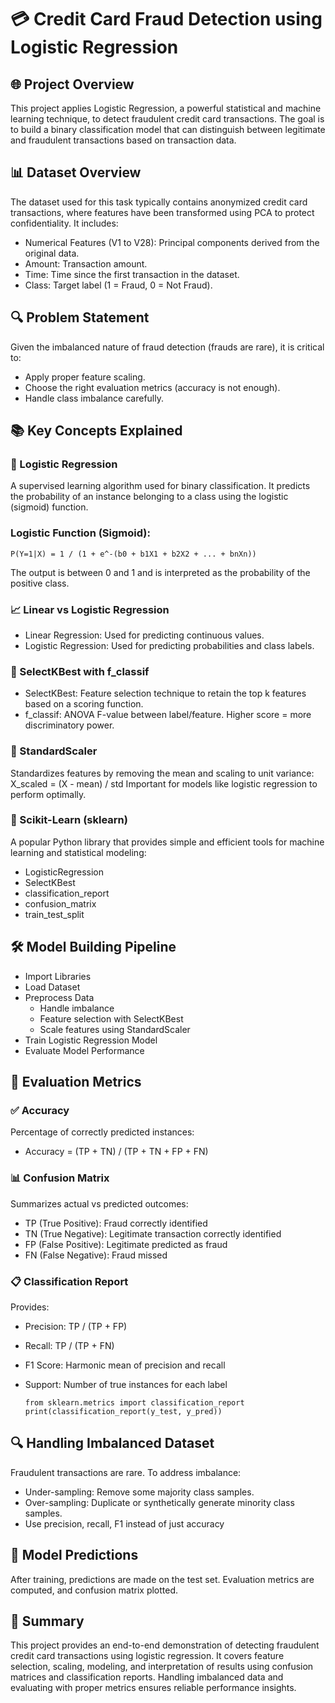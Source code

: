 # 💳 Credit Card Fraud Detection using Logistic Regression

## 🌐 Project Overview
This project applies Logistic Regression, a powerful statistical and machine learning technique, to detect fraudulent credit card transactions. The goal is to build a binary classification model that can distinguish between legitimate and fraudulent transactions based on transaction data.

## 📊 Dataset Overview
The dataset used for this task typically contains anonymized credit card transactions, where features have been transformed using PCA to protect confidentiality. It includes:
* Numerical Features (V1 to V28): Principal components derived from the original data.
* Amount: Transaction amount.
* Time: Time since the first transaction in the dataset.
* Class: Target label (1 = Fraud, 0 = Not Fraud).

## 🔍 Problem Statement
Given the imbalanced nature of fraud detection (frauds are rare), it is critical to:
* Apply proper feature scaling.
* Choose the right evaluation metrics (accuracy is not enough).
* Handle class imbalance carefully.

## 📚 Key Concepts Explained
### 🔢 Logistic Regression
A supervised learning algorithm used for binary classification. It predicts the probability of an instance belonging to a class using the logistic (sigmoid) function.

### Logistic Function (Sigmoid):
    P(Y=1|X) = 1 / (1 + e^-(b0 + b1X1 + b2X2 + ... + bnXn))
The output is between 0 and 1 and is interpreted as the probability of the positive class.

### 📈 Linear vs Logistic Regression
* Linear Regression: Used for predicting continuous values.
* Logistic Regression: Used for predicting probabilities and class labels.

### 🧠 SelectKBest with f_classif
* SelectKBest: Feature selection technique to retain the top k features based on a scoring function.
* f_classif: ANOVA F-value between label/feature. Higher score = more  discriminatory power.

### 🧪 StandardScaler
Standardizes features by removing the mean and scaling to unit variance:
      X_scaled = (X - mean) / std
Important for models like logistic regression to perform optimally.

### 🧰 Scikit-Learn (sklearn)
A popular Python library that provides simple and efficient tools for machine learning and statistical modeling:
* LogisticRegression
* SelectKBest
* classification_report
* confusion_matrix
* train_test_split

## 🛠️ Model Building Pipeline
* Import Libraries
* Load Dataset
* Preprocess Data
  * Handle imbalance
  * Feature selection with SelectKBest
  * Scale features using StandardScaler
* Train Logistic Regression Model
* Evaluate Model Performance

## 🧮 Evaluation Metrics

### ✅ Accuracy
Percentage of correctly predicted instances:
* Accuracy = (TP + TN) / (TP + TN + FP + FN)
### 📊 Confusion Matrix
Summarizes actual vs predicted outcomes:
* TP (True Positive): Fraud correctly identified
* TN (True Negative): Legitimate transaction correctly identified 
* FP (False Positive): Legitimate predicted as fraud
* FN (False Negative): Fraud missed

### 📋 Classification Report
Provides:
* Precision: TP / (TP + FP)
* Recall: TP / (TP + FN)
* F1 Score: Harmonic mean of precision and recall
* Support: Number of true instances for each label
  
      from sklearn.metrics import classification_report
      print(classification_report(y_test, y_pred))

## 🔍 Handling Imbalanced Dataset
Fraudulent transactions are rare. To address imbalance:
* Under-sampling: Remove some majority class samples.
* Over-sampling: Duplicate or synthetically generate minority class samples.
* Use precision, recall, F1 instead of just accuracy

## 🧪 Model Predictions
After training, predictions are made on the test set. Evaluation metrics are computed, and confusion matrix plotted.

## 🧾 Summary
This project provides an end-to-end demonstration of detecting fraudulent credit card transactions using logistic regression. It covers feature selection, scaling, modeling, and interpretation of results using confusion matrices and classification reports. Handling imbalanced data and evaluating with proper metrics ensures reliable performance insights.









